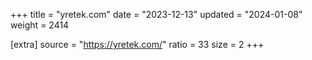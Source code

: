 +++
title = "yretek.com"
date = "2023-12-13"
updated = "2024-01-08"
weight = 2414

[extra]
source = "https://yretek.com/"
ratio = 33
size = 2
+++
